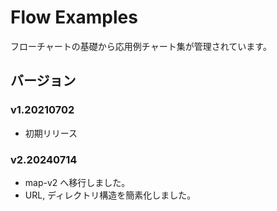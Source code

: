 # Flow Examples
フローチャートの基礎から応用例チャート集が管理されています。

## バージョン

### v1.20210702
- 初期リリース

### v2.20240714
- map-v2 へ移行しました。
- URL, ディレクトリ構造を簡素化しました。
